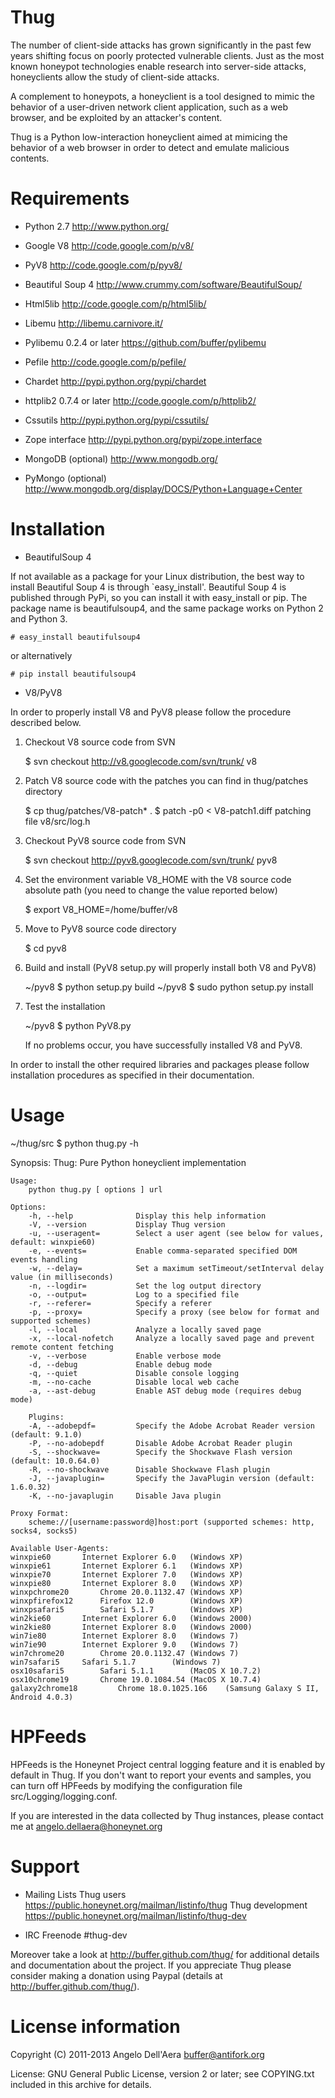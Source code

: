 
Thug
====

The number of client-side attacks has grown significantly in the past 
few years shifting focus on poorly protected vulnerable clients. Just 
as the most known honeypot technologies enable research into server-side 
attacks, honeyclients allow the study of client-side attacks. 

A complement to honeypots, a honeyclient is a tool designed to mimic 
the behavior of a user-driven network client application, such as a web 
browser, and be exploited by an attacker's content.

Thug is a Python low-interaction honeyclient aimed at mimicing the 
behavior of a web browser in order to detect and emulate malicious 
contents.


Requirements
============

- Python 2.7
	http://www.python.org/

- Google V8
	http://code.google.com/p/v8/

- PyV8
	http://code.google.com/p/pyv8/

- Beautiful Soup 4
	http://www.crummy.com/software/BeautifulSoup/

- Html5lib
	http://code.google.com/p/html5lib/

- Libemu
	http://libemu.carnivore.it/

- Pylibemu 0.2.4 or later
	https://github.com/buffer/pylibemu

- Pefile
	http://code.google.com/p/pefile/

- Chardet
	http://pypi.python.org/pypi/chardet

- httplib2 0.7.4 or later
	http://code.google.com/p/httplib2/

- Cssutils
	http://pypi.python.org/pypi/cssutils/

- Zope interface
	http://pypi.python.org/pypi/zope.interface

- MongoDB (optional)
	http://www.mongodb.org/

- PyMongo (optional)
	http://www.mongodb.org/display/DOCS/Python+Language+Center


Installation
============

- BeautifulSoup 4

If not available as a package for your Linux distribution, the best way 
to install Beautiful Soup 4 is through `easy_install'. Beautiful Soup 4 
is published through PyPi, so you can install it with easy_install or 
pip. The package name is beautifulsoup4, and the same package works on 
Python 2 and Python 3.

	# easy_install beautifulsoup4  

or alternatively

	# pip install beautifulsoup4
 

- V8/PyV8

In order to properly install V8 and PyV8 please follow the procedure
described below.


1. Checkout V8 source code from SVN  

	$ svn checkout http://v8.googlecode.com/svn/trunk/ v8

2. Patch V8 source code with the patches you can find in thug/patches
   directory

	$ cp thug/patches/V8-patch* .
	$ patch -p0 < V8-patch1.diff 
	patching file v8/src/log.h

3. Checkout PyV8 source code from SVN

	$ svn checkout http://pyv8.googlecode.com/svn/trunk/ pyv8

4. Set the environment variable V8_HOME with the V8 source code 
   absolute path (you need to change the value reported below)

	$ export V8_HOME=/home/buffer/v8

5. Move to PyV8 source code directory

	$ cd pyv8

6. Build and install (PyV8 setup.py will properly install both V8
   and PyV8)

	~/pyv8 $ python setup.py build
	~/pyv8 $ sudo python setup.py install

7. Test the installation

	~/pyv8 $ python PyV8.py

   If no problems occur, you have successfully installed V8 and PyV8.


In order to install the other required libraries and packages please 
follow installation procedures as specified in their documentation.


Usage
=====

~/thug/src $ python thug.py -h

Synopsis:
    Thug: Pure Python honeyclient implementation

    Usage:
        python thug.py [ options ] url

    Options:
        -h, --help          	Display this help information
        -V, --version       	Display Thug version
        -u, --useragent=    	Select a user agent (see below for values, default: winxpie60)
        -e, --events=       	Enable comma-separated specified DOM events handling
        -w, --delay=        	Set a maximum setTimeout/setInterval delay value (in milliseconds)
        -n, --logdir=       	Set the log output directory
        -o, --output=       	Log to a specified file
        -r, --referer=      	Specify a referer
        -p, --proxy=        	Specify a proxy (see below for format and supported schemes)
        -l, --local             Analyze a locally saved page
        -x, --local-nofetch     Analyze a locally saved page and prevent remote content fetching
        -v, --verbose       	Enable verbose mode
        -d, --debug         	Enable debug mode
        -q, --quiet         	Disable console logging
        -m, --no-cache          Disable local web cache
        -a, --ast-debug     	Enable AST debug mode (requires debug mode)

        Plugins:
        -A, --adobepdf=     	Specify the Adobe Acrobat Reader version (default: 9.1.0)
        -P, --no-adobepdf   	Disable Adobe Acrobat Reader plugin
        -S, --shockwave=    	Specify the Shockwave Flash version (default: 10.0.64.0)
        -R, --no-shockwave  	Disable Shockwave Flash plugin
        -J, --javaplugin=   	Specify the JavaPlugin version (default: 1.6.0.32)
        -K, --no-javaplugin 	Disable Java plugin

    Proxy Format:
        scheme://[username:password@]host:port (supported schemes: http, socks4, socks5)

    Available User-Agents:
	winxpie60		Internet Explorer 6.0	(Windows XP)
	winxpie61		Internet Explorer 6.1	(Windows XP)
	winxpie70		Internet Explorer 7.0	(Windows XP)
	winxpie80		Internet Explorer 8.0	(Windows XP)
	winxpchrome20		Chrome 20.0.1132.47	(Windows XP)
	winxpfirefox12		Firefox 12.0		(Windows XP)
	winxpsafari5		Safari 5.1.7		(Windows XP)
	win2kie60		Internet Explorer 6.0	(Windows 2000)
	win2kie80		Internet Explorer 8.0	(Windows 2000)
	win7ie80		Internet Explorer 8.0	(Windows 7)
	win7ie90		Internet Explorer 9.0	(Windows 7)
	win7chrome20		Chrome 20.0.1132.47	(Windows 7)
	win7safari5		Safari 5.1.7		(Windows 7)
	osx10safari5		Safari 5.1.1		(MacOS X 10.7.2)
	osx10chrome19		Chrome 19.0.1084.54	(MacOS X 10.7.4)
	galaxy2chrome18         Chrome 18.0.1025.166    (Samsung Galaxy S II, Android 4.0.3)
	
HPFeeds 
=======
	
HPFeeds is the Honeynet Project central logging feature and it is enabled by default
in Thug. If you don't want to report your events and samples, you can turn off HPFeeds 
by modifying the configuration file src/Logging/logging.conf.

If you are interested in the data collected by Thug instances, please contact me at 
<angelo.dellaera@honeynet.org>


Support
=======
    
- Mailing Lists
	Thug users 	   https://public.honeynet.org/mailman/listinfo/thug
	Thug development   https://public.honeynet.org/mailman/listinfo/thug-dev
                  
- IRC
	Freenode #thug-dev

Moreover take a look at http://buffer.github.com/thug/ for additional details 
and documentation about the project. If you appreciate Thug please consider 
making a donation using Paypal (details at http://buffer.github.com/thug/).


License information
===================

Copyright (C) 2011-2013 Angelo Dell'Aera <buffer@antifork.org>

License: GNU General Public License, version 2 or later; see COPYING.txt
         included in this archive for details.
